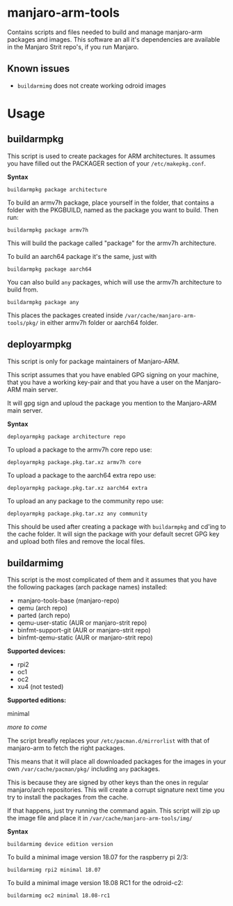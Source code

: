 # manjaro-arm-tools
Contains scripts and files needed to build and manage manjaro-arm packages and images.
This software an all it's dependencies are available in the Manjaro Strit repo's, if you run Manjaro.


## Known issues
* `buildarmimg` does not create working odroid images

# Usage
## buildarmpkg
This script is used to create packages for ARM architectures.
It assumes you have filled out the PACKAGER section of your `/etc/makepkg.conf`.

**Syntax**

```
buildarmpkg package architecture
```

To build an armv7h package, place yourself in the folder, that contains a folder with the PKGBUILD, named as the package you want to build. Then run:

```
buildarmpkg package armv7h
```

This will build the package called "package" for the armv7h architecture.

To build an aarch64 package it's the same, just with

```
buildarmpkg package aarch64
```

You can also build `any` packages, which will use the armv7h architecture to build from.

```
buildarmpkg package any
```

This places the packages created inside `/var/cache/manjaro-arm-tools/pkg/` in either armv7h folder or aarch64 folder.

## deployarmpkg
This script is only for package maintainers of Manjaro-ARM.

This script assumes that you have enabled GPG signing on your machine, that you have a working key-pair and that you have a user on the Manjaro-ARM main server.

It will gpg sign and uploud the package you mention to the Manjaro-ARM main server.


**Syntax**

```
deployarmpkg package architecture repo
```

To upload a package to the armv7h core repo use:

```
deployarmpkg package.pkg.tar.xz armv7h core
```

To upload a package to the aarch64 extra repo use:

```
deployarmpkg package.pkg.tar.xz aarch64 extra
```

To upload an any package to the community repo use:

```
deployarmpkg package.pkg.tar.xz any community
```

This should be used after creating a package with `buildarmpkg` and cd'ing to the cache folder. It will sign the package with your default secret GPG key and upload both files
and remove the local files.

## buildarmimg
This script is the most complicated of them and it assumes that you have the following packages (arch package names) installed:
* manjaro-tools-base (manjaro-repo)
* qemu (arch repo)
* parted (arch repo)
* qemu-user-static (AUR or manjaro-strit repo)
* binfmt-support-git (AUR or manjaro-strit repo)
* binfmt-qemu-static (AUR or manjaro-strit repo)

**Supported devices:**
* rpi2
* oc1
* oc2
* xu4 (not tested)

**Supported editions:**

minimal

*more to come*

The script breafly replaces your `/etc/pacman.d/mirrorlist` with that of manjaro-arm to fetch the right packages.

This means that it will place all downloaded packages for the images in your own `/var/cache/pacman/pkg/` including `any` packages.

This is because they are signed by other keys than the ones in regular manjaro/arch repositories. This will create a corrupt signature next time you try to install the packages from the cache.

If that happens, just try running the command again. This script will zip up the image file and place it in `/var/cache/manjaro-arm-tools/img/`

**Syntax**

```
buildarmimg device edition version
```

To build a minimal image version 18.07 for the raspberry pi 2/3:

```
buildarmimg rpi2 minimal 18.07
```

To build a minimal image version 18.08 RC1 for the odroid-c2:

```
buildarmimg oc2 minimal 18.08-rc1
```
